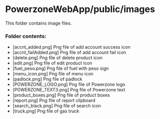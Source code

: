 # PowerzoneWebApp/public/images

This folder contains image files.

### Folder contents:
- [accnt_added.png] Png file of add account success icon
- [accnt_failAdded.png] Png file of add account fail icon
- [delete.png] Png file of delete product icon
- [edit.png] Png file of edit product icon
- [fuel_peso.png] Png file of fuel with peso sign
- [menu_icon.png] Png file of menu icon
- [padlock.png] Png file of padlock
- [POWERZONE_LOGO.png] Png file of Powerzone logo
- [POWERZONE_TEXT3.png] Png file of Powerzone text
- [product_boxes.png] Png file of product boxes
- [report.png] Png file of report clipboard
- [search_black.png] Png file of search icon
- [truck.png] Png file of gas truck